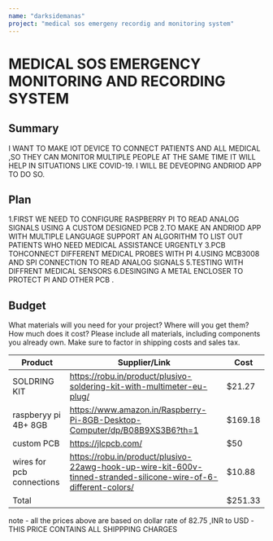 ```yaml
---
name: "darksidemanas"
project: "medical sos emergeny recordig and monitoring system"
---
```


# MEDICAL SOS EMERGENCY MONITORING AND RECORDING SYSTEM 

## Summary

I WANT TO MAKE IOT DEVICE TO CONNECT PATIENTS AND ALL MEDICAL ,SO THEY CAN MONITOR MULTIPLE PEOPLE AT THE SAME TIME IT WILL HELP IN SITUATIONS LIKE COVID-19.
I WILL BE DEVEOPING ANDRIOD APP TO DO SO.

## Plan

1.FIRST WE NEED TO CONFIGURE RASPBERRY PI TO READ ANALOG SIGNALS USING A CUSTOM DESIGNED PCB 
2.TO MAKE AN ANDRIOD APP WITH MULTIPLE LANGUAGE SUPPORT AN ALGORITHM TO LIST OUT PATIENTS WHO NEED MEDICAL ASSISTANCE URGENTLY 
3.PCB TOHCONNECT DIFFERENT MEDICAL PROBES WITH PI 
4.USING MCB3008 AND SPI CONNECTION TO READ ANALOG SIGNALS 
5.TESTING WITH DIFFRENT MEDICAL SENSORS 
6.DESINGING A METAL ENCLOSER TO PROTECT PI AND OTHER PCB .

## Budget

What materials will you need for your project? Where will you get them? How much does it cost? Please include all materials, including components you already own. Make sure to factor in shipping costs and sales tax.

| Product         | Supplier/Link                         | Cost   |
| --------------- | ------------------------------------- | ------ |
| SOLDRING KIT    | https://robu.in/product/plusivo-soldering-kit-with-multimeter-eu-plug/ | $21.27  |
| raspberyy pi 4B+ 8GB| https://www.amazon.in/Raspberry-Pi-8GB-Desktop-Computer/dp/B08B9XS3B6?th=1  | $169.18 |
| custom PCB      | https://jlcpcb.com/                   | $50 |
| wires for pcb connections    |    https://robu.in/product/plusivo-22awg-hook-up-wire-kit-600v-tinned-stranded-silicone-wire-of-6-different-colors/      | $10.88 |
| Total           |                                       | $251.33 |

note - all the prices above are based on dollar rate of 82.75 ,INR to USD 
     -THIS PRICE CONTAINS ALL SHIPPPING CHARGES 
